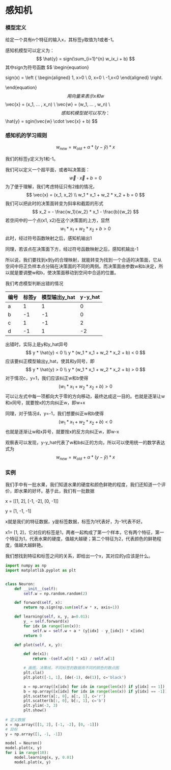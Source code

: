 # 感知机

### 模型定义

给定一个具有n个特征的输入x，其标签y取值为1或者-1。

感知机模型可以定义为：
$$
\hat{y} = sign(\sum_{i=1}^{n} w_ix_i + b)
$$
其中sign为符号函数
$$
\begin{equation}

sign(x) = \left 
\{
\begin{aligned}
1, x>0 \\
0, x=0 \\
-1,x<0 
\end{aligned}
\right.

\end{equation}
$$
用向量来表示x和w
$$
\vec{x} = (x_1, ... , x_n)  \\
\vec{w} = (w_1, ... , w_n)  \\
$$
感知机模型就可以写为：
$$
\hat{y} = sgin(\vec{w} \cdot \vec{x} + b)
$$
### 感知机的学习规则

$$
w_{new} = w_{old} + \alpha * (y- \hat{y}) * x
$$

我们的标签y定义为1和-1。

我们可以定义一个超平面，或者叫决策面：
$$
\vec{w} \cdot \vec{x} + b = 0
$$
为了便于理解，我们考虑特征只有2维的情况，
$$
\vec{x} = (x_1, x_2) \\
w_1 * x_1 + w_2 * x_2 + b = 0
$$
我们可以把此时的决策面转变为斜率和截距的形式
$$
x_2 = - \frac{w_1}{w_2} * x_1 - \frac{b}{w_2}
$$
若空间中的一个点(x1, x2)在这个决策面的上方，显然
$$
w_1 * x_1 + w_2 * x_2 + b > 0
$$
此时，经过符号函数映射之后，感知机输出1

同理，若该点在决策面下方，经过符号函数映射之后，感知机输出-1

所以说，我们要找到x到y的合理映射，就能转变为找到一个合适的决策面，它从空间中将正负样本点分隔在决策面的不同的两侧。而决策面由参数w和b决定，所以就是要调整w和b，使决策面移动到空间中合适的位置。

我们考虑模型判断出错的情况

| 编号 | 标签y | 模型输出y_hat | y-y_hat |
| ---- | ----- | ------------- | ------- |
| a    | 1     | 1             | 0       |
| b    | -1    | -1            | 0       |
| c    | 1     | -1            | 2       |
| d    | -1    | 1             | -2      |

出错时，实际上是y和y_hat异号
$$
y * \hat{y} < 0 \\
y * (w_1 * x_1 + w_2 * x_2 + b) < 0
$$
应该要纠正模型输出y_hat，使其和y同号，即
$$
y * \hat{y} > 0 \\
y * (w_1 * x_1 + w_2 * x_2 + b) > 0
$$
对于情况c，y=1，我们应该纠正w和b使得
$$
(w_1 * x_1 + w_2 * x_2 + b) > 0
$$
可以让左式中每一项都向大于零的方向移动，最终达成这一目的。也就是逐渐让w和x同号，就要按x的方向纠正w，即w+x

同理，对于情况d，y=-1，我们想要纠正w和b使得
$$
(w_1 * x_1 + w_2 * x_2 + b) < 0
$$
也就是逐渐让w和x异号，就要按x的反方向纠正w，即w-x

观察表可以发现，y-y_hat代表了w和b纠正的方向，所以可以使用统一的数学表达式为
$$
w_{new} = w_{old} + \alpha * (y- \hat{y}) * x
$$



### 实例

我们手中有一批水果，我们知道水果的硬度和颜色鲜艳的程度，我们还知道一个评价，即水果的好坏。基于此，我们有一批数据

x = [[1, 2], [-1, -2], [0, -1]]

y = [1, -1, -1]

x就是我们的特征数据，y是标签数据，标签为1代表好，为-1代表不好。

x1= [1, 2]，它对应的标签是1，两者一起构成了第一个样本，它有两个特征，第一个特征为1，代表水果的硬度，值越大越硬；第二个特征为2，代表颜色的鲜艳程度，值越大越鲜艳。

我们想找到特征和标签之间的关系，即给出一个x，其对应的y应该是什么。

```python
import numpy as np
import matplotlib.pyplot as plt


class Neuron:
    def __init__(self):
        self.w = np.random.random(2)

    def forward(self, x):
        return np.sign(np.sum(self.w * x, axis=1))

    def learning(self, x, y, a=0.01):
        y_ = self.forward(x)
        for idx in range(len(x)):
            self.w = self.w + a * (y[idx] - y_[idx]) * x[idx]
        return 0

    def plot(self, x, y):

        def de(x1):
            return -(self.w[0] * x1) / self.w[1]

        # 画图，决策线，不同标签的数据用不同的颜色的散点图
        plt.cla()
        plt.plot([-1, 1], [de(-1), de(1)], c='black')

        a = np.array([x[idx] for idx in range(len(x)) if y[idx] == 1])
        b = np.array([x[idx] for idx in range(len(x)) if y[idx] == -1])
        plt.scatter(a[:, 0], a[:, 1], c='r')
        plt.scatter(b[:, 0], b[:, 1], c='b')
        plt.ylim(-3, 3)
        plt.show()
 
# 定义数据
x = np.array([[1, 2], [-1, -2], [0, -1]])
# 目标
y = np.array([1, -1, -1])

model = Neuron()
model.plot(x, y)
for i in range(10):
    model.learning(x, y, 0.01)
    model.plot(x, y)
```

